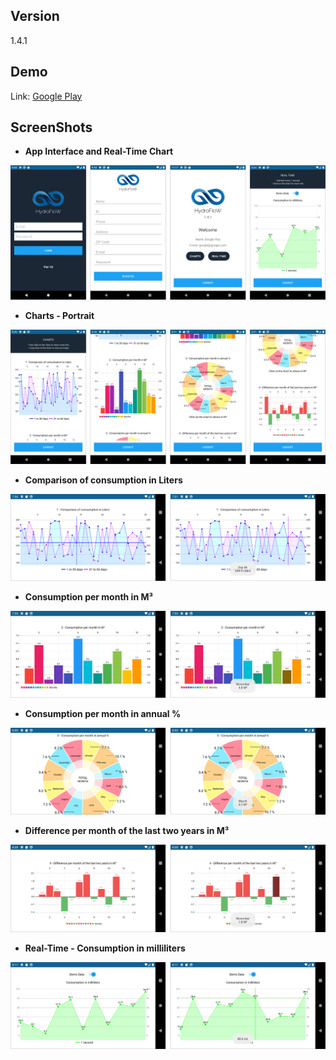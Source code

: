 ## Version

1.4.1

## Demo

Link: [Google Play](https://play.google.com/store/apps/details?id=br.com.yonathan.hydroflow)


## ScreenShots

 - **App Interface and Real-Time Chart**
 
 
![alt-Charts](/images/01.png "App Interface and Real-Time Chart")
 
 - **Charts - Portrait**
 
 
![alt-Charts](/images/02.png "Charts - Portrait")


 - **Comparison of consumption in Liters**
 
![alt-Charts](/images/03.png "Comparison of consumption in Liters")


 - **Consumption per month in M³**

![alt-Charts](/images/04.png "Consumption per month in M³")


 - **Consumption per month in annual %**

![alt-Charts](/images/05.png "Consumption per month in annual %**")


 - **Difference per month of the last two years in M³**

![alt-Charts](/images/06.png "Difference per month of the last two years in M³")


 - **Real-Time - Consumption in milliliters**

![alt-Charts](/images/07.png "Real-Time - Consumption in milliliters")
